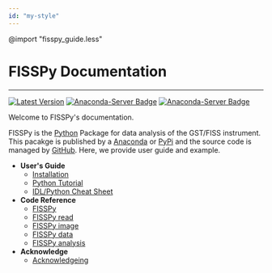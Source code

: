 ```yaml
---
id: "my-style"
---
```


@import "fisspy_guide.less"

# FISSPy Documentation
------
[![Latest Version](https://img.shields.io/pypi/v/fisspy.svg)](https://pypi.python.org/pypi/fisspy/) [![Anaconda-Server Badge](https://anaconda.org/conda-forge/fisspy/badges/version.svg)](https://anaconda.org/conda-forge/fisspy) [![Anaconda-Server Badge](https://anaconda.org/conda-forge/fisspy/badges/downloads.svg)](https://anaconda.org/conda-forge/fisspy)


Welcome to FISSPy's documentation.

FISSPy is the [Python](https://www.python.org/) Package for data analysis of the GST/FISS instrument. This pacakge is published by a [Anaconda](https://www.anaconda.com/) or [PyPi](https://pypi.org/) and the source code is managed by [GitHub](https://github.com/).
Here, we provide user guide and example.

- **User's Guide**
  - [Installation](/fisspy/install)
  - [Python Tutorial](/fisspy/python)
  - [IDL/Python Cheat Sheet](/fisspy/cheat)
- **Code Reference**
  - [FISSPy](/fisspy/fisspy)
  - [FISSPy read](/fisspy/read)
  - [FISSPy image](/fisspy/image)
  - [FISSPy data](/fisspy/read)
  - [FISSPy analysis](/fisspy/analysis)
- **Acknowledge**
  - [Acknowledgeing](/fisspy/acknowledge)
